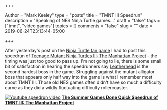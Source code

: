 +++

Author = "Mark Keeley"
type = "posts"
title = "TMNT III Speedrun"
description = "Speaking of NES Ninja Turtle games..."
draft = "false"
tags = ["tmnt", "video games"]
topics = []
comments = "false"
slug = ""
date = 2019-06-24T23:13:44-05:00

+++

After yesterday's post on the [Ninja Turtle fan game](https://www.merso-x.com/teenage-mutant-ninja-turtles-rescue "TMNT Rescue Palooza") I had to post this speedrun of [Teenage Mutant Ninja Turtles III: The Manhattan Project](https://infogalactic.com/info/Teenage_Mutant_Ninja_Turtles_III:_The_Manhattan_Project) - the timing was just too good to pass up. I'm not going to lie, there is some small bit of satisfaction in hearing the speedrunners say [Leatherhead](https://infogalactic.com/info/Leatherhead_(Teenage_Mutant_Ninja_Turtles)) is the second hardest boss in the game. Struggling against the mutant alligator boss that appears only half way into the game is what I remember most about TMNT III. Those old NES games often didn't have so much a difficulty curve as they did a wildly fluctuating difficulty rollercoaster.

[![Youtube speedrun video](https://img.youtube.com/vi/CqFTaqt6W5U/0.jpg)](https://www.youtube.com/watch?v=CqFTaqt6W5U "Youtube speedrun video")
[**The Summer Games Done Quick Speedrun of TMNT III: The Manhattan Project**](https://www.youtube.com/watch?v=CqFTaqt6W5U)

<!--more-->
